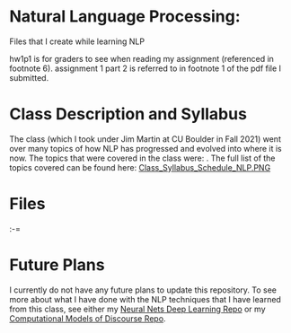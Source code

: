 # Natural Language Processing:
Files that I create while learning NLP

hw1p1 is for graders to see when reading my assignment (referenced in footnote 6).
assignment 1 part 2 is referred to in footnote 1 of the pdf file I submitted.

# Class Description and Syllabus
The class (which I took under Jim Martin at CU Boulder in Fall 2021) went over many topics of how NLP has progressed and evolved into where it is now.  The topics that were covered in the class were: .  The full list of the topics covered can be found here: [Class_Syllabus_Schedule_NLP.PNG](https://github.com/xjseabrum/nlp-files/blob/main/Class_Syllabus_Schedule_NLP.PNG)

# Files
:-=

# Future Plans
I currently do not have any future plans to update this repository.  To see more about what I have done with the NLP techniques that I have learned from this class, see either my [Neural Nets Deep Learning Repo](https://github.com/xjseabrum/nndl_final_project) or my [Computational Models of Discourse Repo](https://github.com/xjseabrum/comp_disc_S22_proj).
